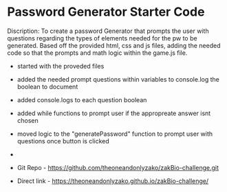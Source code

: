 # Password Generator Starter Code

Discription:
To create a password Generator that prompts the user with questions regarding the types of elements needed for the pw to be generated. Based off the provided html, css and js files, adding the needed code so that the prompts and math logic within the game.js file.

- started with the proveded files</br>
- added the needed prompt questions within variables to console.log the boolean to document</br>
- added console.logs to each question boolean</br>
- added while functions to prompt user if the appropreate answer isnt chosen</br>
- moved logic to the "generatePassword" function to prompt user with questions once button is clicked</br>
- 


- Git Repo - https://github.com/theoneandonlyzako/zakBio-challenge.git </br>
- Direct link - https://theoneandonlyzako.github.io/zakBio-challenge/ </br>

<!-- ![img](assets/images/site.png) -->